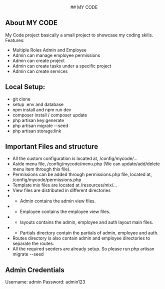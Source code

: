 <p align="center">
## MY CODE
</p>


## About MY CODE
My Code project basically a small project to showcase my coding skills.
Features:
- Multiple Roles Admin and Employee
- Admin can manage employee permissions
- Admin can create project
- Admin can create tasks under a specific project
- Admin can create services

## Local Setup:
- git clone
- setup .env and database
- npm install and npm run dev
- composer install / composer update
- php artisan key:generate
- php artisan migrate --seed
- php artisan storage:link

## Important Files and structure
- All the custom configuration is located at, /config/mycode/...
- Aside menu file, /config/mycode/menu.php (We can update/add/delete menu item through this file).
- Permissions can be added through permissions.php file, located at, /config/mycode/permissions.php
- Template mix files are located at /resources/mix/...
- View files are distributed in different directories
- - Admin contains the admin view files.
- - Employee contains the employee view files.
- - layouts contains the admin, employee and auth layout main files.
- - Partials directory contain the partials of admin, employee and auth.
- Routes directory is also contain admin and employee directories to separate the routes.
- All the required seeders are already setup. So please run php artisan migrate --seed

## Admin Credentials
Username: admin
Password: admin123
